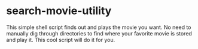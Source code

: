 # search-movie-utility
This simple shell script finds out and plays the movie you want. No need to manually dig through directories to find where your favorite movie is stored and play it. This cool script will do it for you.
